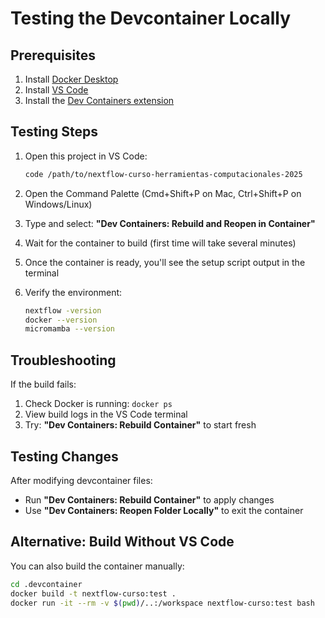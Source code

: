 # Testing the Devcontainer Locally

## Prerequisites

1. Install [Docker Desktop](https://www.docker.com/products/docker-desktop/)
2. Install [VS Code](https://code.visualstudio.com/)
3. Install the [Dev Containers extension](https://marketplace.visualstudio.com/items?itemName=ms-vscode-remote.remote-containers)

## Testing Steps

1. Open this project in VS Code:
   ```bash
   code /path/to/nextflow-curso-herramientas-computacionales-2025
   ```

2. Open the Command Palette (Cmd+Shift+P on Mac, Ctrl+Shift+P on Windows/Linux)

3. Type and select: **"Dev Containers: Rebuild and Reopen in Container"**

4. Wait for the container to build (first time will take several minutes)

5. Once the container is ready, you'll see the setup script output in the terminal

6. Verify the environment:
   ```bash
   nextflow -version
   docker --version
   micromamba --version
   ```

## Troubleshooting

If the build fails:

1. Check Docker is running: `docker ps`
2. View build logs in the VS Code terminal
3. Try: **"Dev Containers: Rebuild Container"** to start fresh

## Testing Changes

After modifying devcontainer files:
- Run **"Dev Containers: Rebuild Container"** to apply changes
- Use **"Dev Containers: Reopen Folder Locally"** to exit the container

## Alternative: Build Without VS Code

You can also build the container manually:

```bash
cd .devcontainer
docker build -t nextflow-curso:test .
docker run -it --rm -v $(pwd)/..:/workspace nextflow-curso:test bash
```